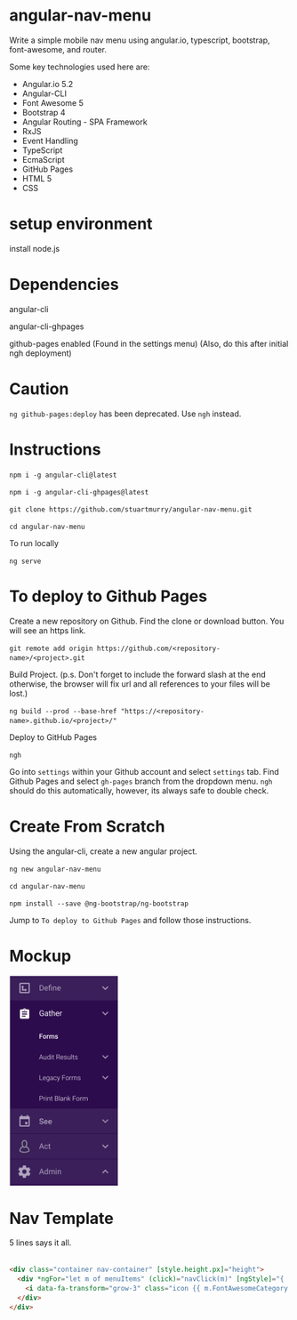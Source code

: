 # angular-nav-menu

Write a simple mobile nav menu using angular.io, typescript, bootstrap, font-awesome, and router.

Some key technologies used here are:

* Angular.io 5.2
* Angular-CLI
* Font Awesome 5
* Bootstrap 4
* Angular Routing - SPA Framework
* RxJS
* Event Handling
* TypeScript
* EcmaScript
* GitHub Pages
* HTML 5
* CSS

# setup environment

install node.js

# Dependencies

angular-cli

angular-cli-ghpages

github-pages enabled (Found in the settings menu) (Also, do this after initial ngh deployment)

# Caution

`ng github-pages:deploy` has been deprecated.  Use `ngh` instead.

# Instructions

`npm i -g angular-cli@latest`

`npm i -g angular-cli-ghpages@latest`

`git clone https://github.com/stuartmurry/angular-nav-menu.git` 

`cd angular-nav-menu`

To run locally

`ng serve`

# To deploy to Github Pages

Create a new repository on Github.  Find the clone or download button.  You will see an https link. 

`git remote add origin https://github.com/<repository-name>/<project>.git`

Build Project. (p.s. Don't forget to include the forward slash at the end otherwise, the browser will fix url and all references to your files will be lost.)

`ng build --prod --base-href "https://<repository-name>.github.io/<project>/"`

Deploy to GitHub Pages

`ngh`

Go into `settings` within your Github account and select `settings` tab. Find Github Pages and select `gh-pages` branch from the dropdown menu.  `ngh` should do this automatically, however, its always safe to double check.

# Create From Scratch

Using the angular-cli, create a new angular project.

`ng new angular-nav-menu`

`cd angular-nav-menu`

`npm install --save @ng-bootstrap/ng-bootstrap`

Jump to `To deploy to Github Pages` and follow those instructions.

# Mockup

![alt text](https://raw.githubusercontent.com/stuartmurry/angular-nav-menu/master/mockup.jpg)

# Nav Template

5 lines says it all.  

```html

<div class="container nav-container" [style.height.px]="height">
  <div *ngFor="let m of menuItems" (click)="navClick(m)" [ngStyle]="{ 'flex-grow' : m.GrowFactor }" class="item" [ngClass]="{ 'bkgnd-closed' : IsClosed(m), 'bkgnd-open' : IsOpen(m) }">
    <i data-fa-transform="grow-3" class="icon {{ m.FontAwesomeCategory }} {{ m.FontAwesome }}"></i> {{m.name}}
  </div>
</div>

```




